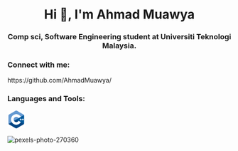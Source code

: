 <h1 align="center">Hi 👋, I'm Ahmad Muawya</h1>
<h3 align="center">Comp sci, Software Engineering student at Universiti Teknologi Malaysia.</h3>

<h3 align="left">Connect with me:</h3>
<p align="left"> https://github.com/AhmadMuawya/
</p>

<h3 align="left">Languages and Tools:</h3>
<p align="left"> <a href="https://www.w3schools.com/cpp/" target="_blank" rel="noreferrer"> <img src="https://raw.githubusercontent.com/devicons/devicon/master/icons/cplusplus/cplusplus-original.svg" alt="cplusplus" width="40" height="40"/> </a> </p>

![pexels-photo-270360](https://github.com/AhmadMuawya/Ahmadmuawya/assets/147373032/7f7333d2-0c4b-442b-8781-f9402c449197)

